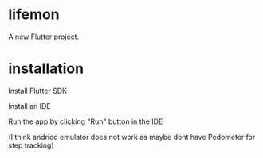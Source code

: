 # lifemon
A new Flutter project.

# installation
Install Flutter SDK

Install an IDE

Run the app by clicking "Run" button in the IDE

(I think andriod emulator does not work as maybe dont have Pedometer for step tracking)

